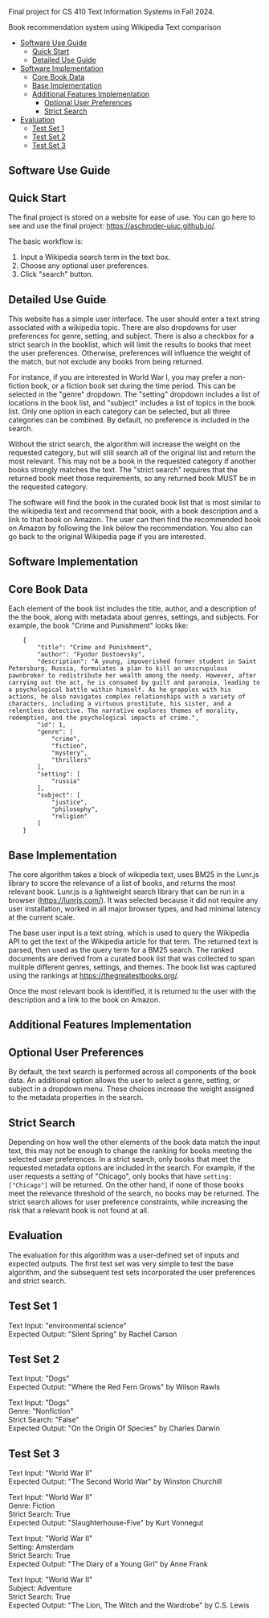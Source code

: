 Final project for CS 410 Text Information Systems in Fall 2024.

Book recommendation system using Wikipedia Text comparison

- [Software Use Guide](#software-use-guide)
  - [Quick Start](#quick-start)
  - [Detailed Use Guide](#detailed-use-guide)
- [Software Implementation](#software-implementation)
  - [Core Book Data](#core-book-data)
  - [Base Implementation](#base-implementation)
  - [Additional Features Implementation](#additional-features-implementation)
    - [Optional User Preferences](#optional-user-preferences)
    - [Strict Search](#strict-search)
- [Evaluation](#evaluation)
  - [Test Set 1](#test-set-1)
  - [Test Set 2](#test-set-2)
  - [Test Set 3](#test-set-3)

## Software Use Guide

## Quick Start

The final project is stored on a website for ease of use. You can go here to see and use the final project: https://aschroder-uiuc.github.io/.

The basic workflow is:

1. Input a Wikipedia search term in the text box.
2. Choose any optional user preferences.
3. Click "search" button.

## Detailed Use Guide

This website has a simple user interface. The user should enter a text string associated with a wikipedia topic. There are also dropdowns for user preferences for genre, setting, and subject. There is also a checkbox for a strict search in the booklist, which will limit the results to books that meet the user preferences. Otherwise, preferences will influence the weight of the match, but not exclude any books from being returned.

For instance, if you are interested in World War I, you may prefer a non-fiction book, or a fiction book set during the time period. This can be selected in the "genre" dropdown. The "setting" dropdown includes a list of locations in the book list, and "subject" includes a list of topics in the book list. Only one option in each category can be selected, but all three categories can be combined. By default, no preference is included in the search.

Without the strict search, the algorithm will increase the weight on the requested category, but will still search all of the original list and return the most relevant. This may not be a book in the requested category if another books strongly matches the text. The "strict search" requires that the returned book meet those requirements, so any returned book MUST be in the requested category.

The software will find the book in the curated book list that is most similar to the wikipedia text and recommend that book, with a book description and a link to that book on Amazon. The user can then find the recommended book on Amazon by following the link below the recommendation. You also can go back to the original Wikipedia page if you are interested.

## Software Implementation

## Core Book Data

Each element of the book list includes the title, author, and a description of the the book, along with metadata about genres, settings, and subjects. For example, the book "Crime and Punishment" looks like:

```
    {
        "title": "Crime and Punishment",
        "author": "Fyodor Dostoevsky",
        "description": "A young, impoverished former student in Saint Petersburg, Russia, formulates a plan to kill an unscrupulous pawnbroker to redistribute her wealth among the needy. However, after carrying out the act, he is consumed by guilt and paranoia, leading to a psychological battle within himself. As he grapples with his actions, he also navigates complex relationships with a variety of characters, including a virtuous prostitute, his sister, and a relentless detective. The narrative explores themes of morality, redemption, and the psychological impacts of crime.",
        "id": 1,
        "genre": [
            "crime",
            "fiction",
            "mystery",
            "thrillers"
        ],
        "setting": [
            "russia"
        ],
        "subject": [
            "justice",
            "philosophy",
            "religion"
        ]
    }
```

## Base Implementation

The core algorithm takes a block of wikipedia text, uses BM25 in the Lunr.js library to score the relevance of a list of books, and returns the most relevant book. Lunr.js is a lightweight search library that can be run in a browser (https://lunrjs.com/). It was selected because it did not require any user installation, worked in all major browser types, and had minimal latency at the current scale.

The base user input is a text string, which is used to query the Wikipedia API to get the text of the Wikipedia article for that term. The returned text is parsed, then used as the query term for a BM25 search. The ranked documents are derived from a curated book list that was collected to span mulitple different genres, settings, and themes. The book list was captured using the rankings at https://thegreatestbooks.org/.

Once the most relevant book is identified, it is returned to the user with the description and a link to the book on Amazon.

## Additional Features Implementation

## Optional User Preferences

By default, the text search is performed across all components of the book data. An additional option allows the user to select a genre, setting, or subject in a dropdown menu. These choices increase the weight assigned to the metadata properties in the search.

## Strict Search

Depending on how well the other elements of the book data match the input text, this may not be enough to change the ranking for books meeting the selected user preferences. In a strict search, only books that meet the requested metadata options are included in the search. For example, if the user requests a setting of "Chicago", only books that have `setting: ["Chicago"]` will be returned. On the other hand, if none of those books meet the relevance threshold of the search, no books may be returned. The strict search allows for user preference constraints, while increasing the risk that a relevant book is not found at all.

## Evaluation

The evaluation for this algorithm was a user-defined set of inputs and expected outputs. The first test set was very simple to test the base algorithm, and the subsequent test sets incorporated the user preferences and strict search.

## Test Set 1

Text Input: "environmental science"  
Expected Output: "Silent Spring" by Rachel Carson

## Test Set 2

Text Input: "Dogs"  
Expected Output: "Where the Red Fern Grows" by Wilson Rawls

Text Input: "Dogs"  
Genre: "Nonfiction"  
Strict Search: "False"  
Expected Output: "On the Origin Of Species" by Charles Darwin

## Test Set 3

Text Input: "World War II"  
Expected Output: "The Second World War" by Winston Churchill

Text Input: "World War II"  
Genre: Fiction  
Strict Search: True  
Expected Output: "Slaughterhouse-Five" by Kurt Vonnegut

Text Input: "World War II"  
Setting: Amsterdam  
Strict Search: True  
Expected Output: "The Diary of a Young Girl" by Anne Frank

Text Input: "World War II"  
Subject: Adventure  
Strict Search: True  
Expected Output: "The Lion, The Witch and the Wardrobe" by C.S. Lewis
